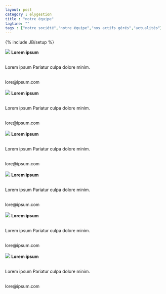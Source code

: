 ```yaml
---
layout: post
category : elygestion
title : "notre équipe"
tagline: ""
tags : ["notre société","notre équipe","nos actifs gérés","actualités"]
---
```

{% include JB/setup %}

<div class="row">
    <div class="col-md-6 col-lg-3">
        <img src="{{ ASSET_PATH }}bootstrap-3/bootstrap/images/equipe/laboret.png" class="img-responsive">
        <b>Lorem ipsum </b><br><br>
        <p>Lorem ipsum Pariatur culpa dolore minim.</p><br>
        lore@ipsum.com<br><br>
    </div>
    <div class="col-md-6 col-lg-3">
        <img src="{{ ASSET_PATH }}bootstrap-3/bootstrap/images/equipe/laboret.png" class="img-responsive">
        <b>Lorem ipsum </b><br><br>
        <p>Lorem ipsum Pariatur culpa dolore minim.</p><br>
        lore@ipsum.com<br><br>
    </div>
    <div class="col-md-6 col-lg-3">
        <img src="{{ ASSET_PATH }}bootstrap-3/bootstrap/images/equipe/laboret.png" class="img-responsive">
        <b>Lorem ipsum </b><br><br>
        <p>Lorem ipsum Pariatur culpa dolore minim.</p><br>
        lore@ipsum.com<br><br>
    </div>
        <div class="col-md-6 col-lg-3">
        <img src="{{ ASSET_PATH }}bootstrap-3/bootstrap/images/equipe/laboret.png" class="img-responsive">
        <b>Lorem ipsum </b><br><br>
        <p>Lorem ipsum Pariatur culpa dolore minim.</p><br>
        lore@ipsum.com<br><br>
    </div>    <div class="col-md-6 col-lg-3">
        <img src="{{ ASSET_PATH }}bootstrap-3/bootstrap/images/equipe/laboret.png" class="img-responsive">
        <b>Lorem ipsum </b><br><br>
        <p>Lorem ipsum Pariatur culpa dolore minim.</p><br>
        lore@ipsum.com<br><br>
    </div>    <div class="col-md-6 col-lg-3">
        <img src="{{ ASSET_PATH }}bootstrap-3/bootstrap/images/equipe/laboret.png" class="img-responsive">
        <b>Lorem ipsum </b><br><br>
        <p>Lorem ipsum Pariatur culpa dolore minim.</p><br>
        lore@ipsum.com<br><br>
    </div>
</div>
